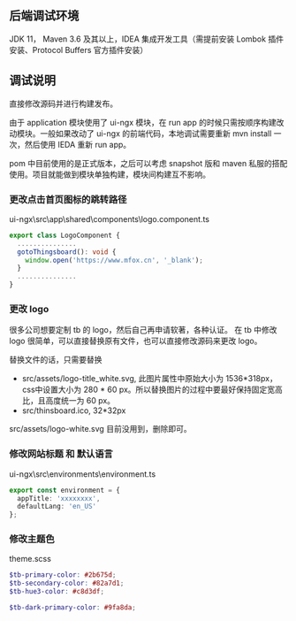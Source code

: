 ## 后端调试环境

JDK 11， Maven 3.6 及其以上，IDEA 集成开发工具（需提前安装 Lombok 插件安装、Protocol Buffers 官方插件安装）

## 调试说明

直接修改源码并进行构建发布。

由于 application 模块使用了 ui-ngx 模块，在 run app 的时候只需按顺序构建改动模块。一般如果改动了 ui-ngx 的前端代码，本地调试需要重新 mvn install 一次，然后使用 IEDA 重新  run app。

pom 中目前使用的是正式版本，之后可以考虑 snapshot 版和 maven 私服的搭配使用。项目就能做到模块单独构建，模块间构建互不影响。

### 更改点击首页图标的跳转路径

ui-ngx\src\app\shared\components\logo.component.ts

```ts
export class LogoComponent {
  ...............
  gotoThingsboard(): void {
    window.open('https://www.mfox.cn', '_blank');
  }
  ...............
}
```

### 更改 logo

很多公司想要定制 tb 的 logo，然后自己再申请软著，各种认证。 在 tb 中修改 logo 很简单，可以直接替换原有文件，也可以直接修改源码来更改 logo。

替换文件的话，只需要替换

* src/assets/logo-title_white.svg, 此图片属性中原始大小为 1536*318px，css中设置大小为 280 * 60 px。所以替换图片的过程中要最好保持固定宽高比，且高度统一为 60 px。
* src/thinsboard.ico, 32*32px

src/assets/logo-white.svg 目前没用到，删除即可。

### 修改网站标题 和 默认语言

ui-ngx\src\environments\environment.ts

```ts
export const environment = {
  appTitle: 'xxxxxxxx',
  defaultLang: 'en_US'
};
```

### 修改主题色

theme.scss

```scss
$tb-primary-color: #2b675d;
$tb-secondary-color: #82a7d1;
$tb-hue3-color: #c8d3df;

$tb-dark-primary-color: #9fa8da;
```
